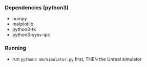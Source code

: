 ### Dependencies (python3)
- numpy
- matplotlib
- python3-tk
- python3-sysv-ipc

### Running
- run `python3 mm/Simulator.py` first, THEN the Unreal simulator